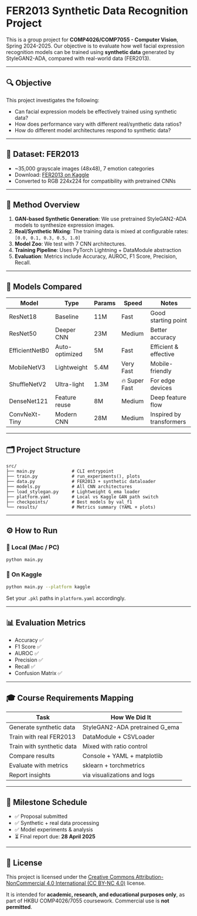 # FER2013 Synthetic Data Recognition Project

This is a group project for **COMP4026/COMP7055 - Computer Vision**, Spring 2024-2025.
Our objective is to evaluate how well facial expression recognition models can be trained using **synthetic data** generated by StyleGAN2-ADA, compared with real-world data (FER2013).

---

## 🔍 Objective

This project investigates the following:

- Can facial expression models be effectively trained using synthetic data?
- How does performance vary with different real/synthetic data ratios?
- How do different model architectures respond to synthetic data?

---

## 🧱 Dataset: FER2013

- ~35,000 grayscale images (48x48), 7 emotion categories
- Download: [FER2013 on Kaggle](https://www.kaggle.com/datasets/msambare/fer2013)
- Converted to RGB 224x224 for compatibility with pretrained CNNs

---

## 🧠 Method Overview

1. **GAN-based Synthetic Generation**:
   We use pretrained StyleGAN2-ADA models to synthesize expression images.
2. **Real/Synthetic Mixing**:
   The training data is mixed at configurable rates: `[0.0, 0.1, 0.3, 0.5, 1.0]`
3. **Model Zoo**:
   We test with 7 CNN architectures.
4. **Training Pipeline**:
   Uses PyTorch Lightning + DataModule abstraction
5. **Evaluation**:
   Metrics include Accuracy, AUROC, F1 Score, Precision, Recall.

---

## 🧪 Models Compared

| Model | Type | Params | Speed | Notes |
|-------|------|--------|-------|-------|
| ResNet18 | Baseline | 11M | Fast | Good starting point |
| ResNet50 | Deeper CNN | 23M | Medium | Better accuracy |
| EfficientNetB0 | Auto-optimized | 5M | Fast | Efficient & effective |
| MobileNetV3 | Lightweight | 5.4M | Very Fast | Mobile-friendly |
| ShuffleNetV2 | Ultra-light | 1.3M | 🔥 Super Fast | For edge devices |
| DenseNet121 | Feature reuse | 8M | Medium | Deep feature flow |
| ConvNeXt-Tiny | Modern CNN | 28M | Medium | Inspired by transformers |

---

## 🗂 Project Structure

```
src/
├── main.py              # CLI entrypoint
├── train.py             # run_experiments(), plots
├── data.py              # FER2013 + synthetic dataloader
├── models.py            # All CNN architectures
├── load_stylegan.py     # Lightweight G_ema loader
├── platform.yaml        # Local vs Kaggle GAN path switch
├── checkpoints/         # Best models by val_f1
└── results/             # Metrics summary (YAML + plots)
```

---

## ⚙️ How to Run

### 🔁 Local (Mac / PC)

```bash
python main.py
```

### 🧪 On Kaggle

```bash
python main.py --platform kaggle
```

Set your `.pkl` paths in `platform.yaml` accordingly.

---

## 📊 Evaluation Metrics

- Accuracy ✅
- F1 Score ✅
- AUROC ✅
- Precision ✅
- Recall ✅
- Confusion Matrix ✅

---

## 🎓 Course Requirements Mapping

| Task | How We Did It |
|------|----------------|
| Generate synthetic data | StyleGAN2-ADA pretrained G_ema |
| Train with real FER2013 | DataModule + CSVLoader |
| Train with synthetic data | Mixed with ratio control |
| Compare results | Console + YAML + matplotlib |
| Evaluate with metrics | sklearn + torchmetrics |
| Report insights | via visualizations and logs |

---

## 📅 Milestone Schedule

- ✅ Proposal submitted
- ✅ Synthetic + real data processing
- ✅ Model experiments & analysis
- ⏳ Final report due: **28 April 2025**

---

## 📜 License

This project is licensed under the [Creative Commons Attribution-NonCommercial 4.0 International (CC BY-NC 4.0)](https://creativecommons.org/licenses/by-nc/4.0/) license.

It is intended for **academic, research, and educational purposes only**, as part of HKBU COMP4026/7055 coursework.
Commercial use is **not permitted**.
